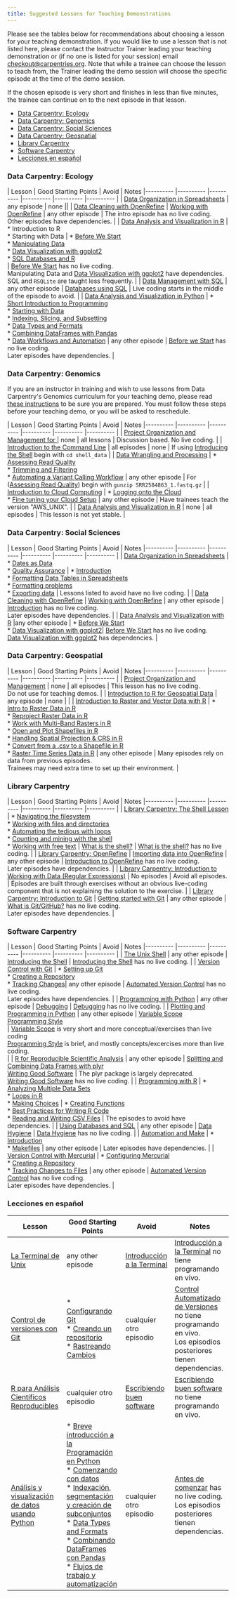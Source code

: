 ```yaml
---
title: Suggested Lessons for Teaching Demonstrations
---
```


Please see the tables below for recommendations about choosing a lesson for your teaching demonstration. If you would like to use a lesson that is not listed here, please contact the Instructor Trainer leading your teaching demonstration or (if no one is listed for your session) email [checkout@carpentries.org](mailto:checkout@carpentries.org).  Note that while a trainee can choose the lesson to teach from, the Trainer leading the demo session will choose the specific episode at the time of the demo session.

If the chosen episode is very short and finishes in less than five minutes, the trainee can continue on to the next episode in that lesson.

- [Data Carpentry: Ecology](#dc-ecology)
- [Data Carpentry: Genomics](#dc-genomics)
- [Data Carpentry: Social Sciences](#dc-socialsci)
- [Data Carpentry: Geospatial](#dc-geospatial)
- [Library Carpentry](#lc)
- [Software Carpentry](#swc)
- [Lecciones en español](#espanol)

### <a id="dc-ecology"></a> Data Carpentry: Ecology

| Lesson  | Good Starting Points | Avoid | Notes
|---------- |---------- |---------- |---------- |---------- |---------- |
| [Data Organization in Spreadsheets](https://datacarpentry.org/spreadsheet-ecology-lesson/) |  any episode | none ||
| [Data Cleaning with OpenRefine](https://datacarpentry.org/OpenRefine-ecology-lesson/) |  [Working with OpenRefine](https://datacarpentry.org/OpenRefine-ecology-lesson/01-working-with-openrefine) | any other episode | The intro episode has no live coding. <br/> Other episodes have dependencies. |
| [Data Analysis and Visualization in R](https://datacarpentry.org/R-ecology-lesson/) |  \* Introduction to R<br/>\* Starting with Data | \* [Before We Start](http://www.datacarpentry.org/R-ecology-lesson/00-before-we-start.html)<br/> \* [Manipulating Data](https://datacarpentry.org/R-ecology-lesson/03-dplyr.html)<br/> \* [Data Visualization with ggplot2](https://datacarpentry.org/R-ecology-lesson/04-visualization-ggplot2.html)<br/> \* [SQL Databases and R](https://datacarpentry.org/R-ecology-lesson/05-r-and-databases.html)<br/>| [Before We Start](http://www.datacarpentry.org/R-ecology-lesson/00-before-we-start.html) has no live coding. <br/> Manipulating Data and [Data Visualization with ggplot2](https://datacarpentry.org/R-ecology-lesson/04-visualization-ggplot2.html) have dependencies. <br/> SQL and `RSQLite` are taught less frequently. |
| [Data Management with SQL](http://www.datacarpentry.org/sql-ecology-lesson/) | any other episode | [Databases using SQL](http://www.datacarpentry.org/sql-ecology-lesson/00-sql-introduction/) | Live coding starts in the middle of the episode to avoid. |
| [Data Analysis and Visualization in Python](http://www.datacarpentry.org/python-ecology-lesson/) |  \* [Short Introduction to Programming](https://datacarpentry.org/python-ecology-lesson/01-short-introduction-to-Python/)<br/> \* [Starting with Data](https://datacarpentry.org/python-ecology-lesson/02-starting-with-data/)<br/> \* [Indexing, Slicing, and Subsetting](https://datacarpentry.org/python-ecology-lesson/03-index-slice-subset/)<br/> \* [Data Types and Formats](https://datacarpentry.org/python-ecology-lesson/04-data-types-and-format/)<br/> \* [Combining DataFrames with Pandas](https://datacarpentry.org/python-ecology-lesson/05-merging-data/)<br/> \* [Data Workflows and Automation](https://datacarpentry.org/python-ecology-lesson/06-loops-and-functions/) | any other episode | [Before we Start](https://datacarpentry.org/python-ecology-lesson/00-before-we-start/) has no live coding. <br/> Later episodes have dependencies. |

### <a id="dc-genomics"></a>Data Carpentry: Genomics

If you are an instructor in training and wish to use lessons from Data Carpentry's Genomics curriculum for your teaching demo, please read [these instructions](https://datacarpentry.org/genomics-workshop/teaching_demos/index.html) to be sure you are prepared. You must follow these steps before your teaching demo, or you will be asked to reschedule.

| Lesson  | Good Starting Points | Avoid | Notes
|---------- |---------- |---------- |---------- |---------- |---------- |
| [Project Organization and Management for ](https://datacarpentry.org/organization-genomics/) | none | all lessons | Discussion based. No live coding. |
| [Introduction to the Command Line](https://datacarpentry.org/shell-genomics/) |  all episodes | none | If using [Introducing the Shell](https://datacarpentry.org/shell-genomics/01-introduction/) begin with `cd shell_data` |
| [Data Wrangling and Processing](https://datacarpentry.org/wrangling-genomics/) |  \* [Assessing Read Quality](https://datacarpentry.org/wrangling-genomics/02-quality-control/index.html) <br/> \* [Trimming and Filtering](https://datacarpentry.org/wrangling-genomics/03-trimming/index.html) <br/> \* [Automating a Variant Calling Workflow](https://datacarpentry.org/wrangling-genomics/05-automation/index.html)  | any other episode |  For ([Assessing Read Quality](https://datacarpentry.org/wrangling-genomics/02-quality-control/index.html)) begin with `gunzip SRR2584863_1.fastq.gz`  |
| [Introduction to Cloud Computing](https://datacarpentry.org/cloud-genomics/) |  \* [Logging onto  the Cloud](https://datacarpentry.org/cloud-genomics/02-logging-onto-cloud/index.html)  <br/> \* [Fine tuning your Cloud Setup](https://datacarpentry.org/cloud-genomics/03-verifying-instance/index.html) | any other episode | Have trainees teach the version "AWS\_UNIX".  |
| [Data Analysis and Visualization in R](https://datacarpentry.org/genomics-r-intro/) | none  | all episodes | This lesson is not yet stable. |

### <a id="dc-socialsci"></a>Data Carpentry: Social Sciences

| Lesson  | Good Starting Points | Avoid | Notes
|---------- |---------- |---------- |---------- |---------- |---------- |
| [Data Organization in Spreadsheets](https://datacarpentry.org/spreadsheets-socialsci/) | \* [Dates as Data](https://datacarpentry.org/spreadsheets-socialsci/03-dates-as-data/index.html)<br/> \* [Quality Assurance](https://datacarpentry.org/spreadsheets-socialsci/04-quality-assurance/index.html) | \* [Introduction](https://datacarpentry.org/spreadsheets-socialsci/00-intro/index.html)<br/> \* [Formatting Data Tables in Spreadsheets](https://datacarpentry.org/spreadsheets-socialsci/01-format-data/index.html)<br/> \* [Formatting problems](https://datacarpentry.org/spreadsheets-socialsci/02-common-mistakes/index.html)<br/> \* [Exporting data](https://datacarpentry.org/spreadsheets-socialsci/05-exporting-data/index.html) | Lessons listed to avoid have no live coding. |
| [Data Cleaning with OpenRefine](http://www.datacarpentry.org/openrefine-socialsci/) |  [Working with OpenRefine](http://www.datacarpentry.org/openrefine-socialsci/02-working-with-openrefine/) | any other episode | [Introduction](https://datacarpentry.org/openrefine-socialsci/01-introduction/) has no live coding. <br/> Later episodes have dependencies. |
| [Data Analysis and Visualization with R](http://www.datacarpentry.org/r-socialsci/) |any other episode | \* [Before We Start](http://www.datacarpentry.org/r-socialsci/00-intro/)<br/> \* [Data Visualization with ggplot2](https://datacarpentry.org/r-socialsci/04-ggplot2/)|  [Before We Start](http://www.datacarpentry.org/r-socialsci/00-intro/) has no live coding. <br/> [Data Visualization with ggplot2](https://datacarpentry.org/r-socialsci/04-ggplot2/) has dependencies. |

### <a id="dc-geospatial"></a>Data Carpentry: Geospatial

| Lesson  | Good Starting Points | Avoid | Notes
|---------- |---------- |---------- |---------- |---------- |---------- |
| [Project Organization and Management](https://datacarpentry.org/organization-geospatial/) | none | all episodes |  This lesson has no live coding. <br/> Do not use for teaching demos. |
| [Introduction to R for Geospatial Data](https://datacarpentry.org/r-intro-geospatial/) |  any episode | none | |
| [Introduction to Raster and Vector Data with R](https://datacarpentry.org/r-raster-vector-geospatial/) | \* [Intro to Raster Data in R](https://datacarpentry.org/r-raster-vector-geospatial/01-raster-structure/)<br/> \* [Reproject Raster Data in R](https://datacarpentry.org/r-raster-vector-geospatial/03-raster-reproject-in-r/)<br/> \* [Work with Multi-Band Rasters in R](https://datacarpentry.org/r-raster-vector-geospatial/05-raster-multi-band-in-r/)<br/> \* [Open and Plot Shapefiles in R](https://datacarpentry.org/r-raster-vector-geospatial/06-vector-open-shapefile-in-r/)<br/> \* [Handling Spatial Projection \& CRS in R](https://datacarpentry.org/r-raster-vector-geospatial/09-vector-when-data-dont-line-up-crs/)<br/> \* [Convert from a .csv to a Shapefile in R](https://datacarpentry.org/r-raster-vector-geospatial/10-vector-csv-to-shapefile-in-r/)<br/> \* [Raster Time Series Data in R](https://datacarpentry.org/r-raster-vector-geospatial/12-time-series-raster/) | any other episode | Many episodes rely on data from previous episodes. <br/> Trainees may need extra time to set up their environment. |

### <a id="lc"></a>Library Carpentry

| Lesson  | Good Starting Points | Avoid | Notes
|---------- |---------- |---------- |---------- |---------- |---------- |
| [Library Carpentry: The Shell Lesson](https://librarycarpentry.github.io/lc-shell/) | \* [ Navigating the filesystem](https://librarycarpentry.github.io/lc-shell/02-navigating-the-filesystem/index.html)<br/> \* [Working with files and directories](https://librarycarpentry.github.io/lc-shell/03-working-with-files-and-folders/index.html)<br/> \* [Automating the tedious with loops](https://librarycarpentry.github.io/lc-shell/04-loops/index.html)<br/> \* [Counting and mining with the shell](https://librarycarpentry.github.io/lc-shell/05-counting-mining/index.html)<br/> \* [Working with free text](https://librarycarpentry.github.io/lc-shell/06-free-text/index.html) | [What is the shell?](https://librarycarpentry.github.io/lc-shell/01-intro-shell/)  |  [What is the shell?](https://librarycarpentry.github.io/lc-shell/01-intro-shell/) has no live coding. |
| [Library Carpentry: OpenRefine](https://librarycarpentry.org/lc-open-refine/) | [Importing data into OpenRefine](https://librarycarpentry.org/lc-open-refine/02-importing-data/index.html) | any other episode | [Introduction to OpenRefine](https://librarycarpentry.org/lc-open-refine/01-introduction/index.html) has no live coding. <br/> Later episodes have dependencies. |
| [Library Carpentry: Introduction to Working with Data (Regular Expressions)](https://librarycarpentry.org/lc-data-intro/) | No episodes | Avoid all episodes. | Episodes are built through exercises without an obvious live-coding component that is not explaining the solution to the exercise. |
| [Library Carpentry: Introduction to Git](https://librarycarpentry.org/lc-git/) | [Getting started with Git](https://librarycarpentry.org/lc-git/02-getting-started/index.html) | any other episode | [What is Git/GitHub?](https://librarycarpentry.org/lc-git/01-what-is-git/index.html) has no live coding. <br/> Later episodes have dependencies. |

### <a id="swc"></a>Software Carpentry

| Lesson  | Good Starting Points | Avoid | Notes
|---------- |---------- |---------- |---------- |---------- |---------- |
|  [The Unix Shell](http://swcarpentry.github.io/shell-novice/) | any other episode | [Introducing the Shell](https://swcarpentry.github.io/shell-novice/01-intro) |  [Introducing the Shell](https://swcarpentry.github.io/shell-novice/01-intro) has no live coding. |
|  [Version Control with Git](http://swcarpentry.github.io/git-novice/) |  \* [Setting up Git](http://swcarpentry.github.io/git-novice/02-setup)<br/> \* [Creating a Repository](http://swcarpentry.github.io/git-novice/03-create)<br/> \* [Tracking Changes](http://swcarpentry.github.io/git-novice/04-changes)| any other episode | [Automated Version Control](http://swcarpentry.github.io/git-novice/01-basics) has no live coding. <br/> Later episodes have dependencies. |
| [Programming with Python](http://swcarpentry.github.io/python-novice-inflammation/) | any other episode | [Debugging](https://swcarpentry.github.io/python-novice-inflammation/09-debugging/) |  [Debugging](https://swcarpentry.github.io/python-novice-inflammation/09-debugging/) has no live coding. |
| [Plotting and Programming in Python](http://swcarpentry.github.io/python-novice-gapminder) | any other episode | [Variable Scope](http://swcarpentry.github.io/python-novice-gapminder/15-scope/index.html) <br/> [Programming Style](http://swcarpentry.github.io/python-novice-gapminder/18-style/index.html)  <br/>  | [Variable Scope](http://swcarpentry.github.io/python-novice-gapminder/15-scope/index.html) is very short and more conceptual/exercises than live coding <br/> [Programming Style](http://swcarpentry.github.io/python-novice-gapminder/18-style/index.html) is brief, and mostly concepts/excercises more than live coding. <br/>   |
| [R for Reproducible Scientific Analysis](http://swcarpentry.github.io/r-novice-gapminder/) | any other episode | [Splitting and Combining Data Frames with plyr](http://swcarpentry.github.io/r-novice-gapminder/12-plyr/index.html) <br> [Writing Good Software](https://swcarpentry.github.io/r-novice-gapminder/16-wrap-up/)  | The plyr package is largely deprecated. <br> [Writing Good Software](https://swcarpentry.github.io/r-novice-gapminder/16-wrap-up/) has no live coding. |
| [Programming with R](http://swcarpentry.github.io/r-novice-inflammation/) | \* [Analyzing Multiple Data Sets](http://swcarpentry.github.io/r-novice-inflammation/03-loops-R/index.html) <br/> \*  [Loops in R](http://swcarpentry.github.io/r-novice-inflammation/15-supp-loops-in-depth/index.html) <br/> \* [Making Choices](http://swcarpentry.github.io/r-novice-inflammation/04-cond/index.html)  | \* [Creating Functions](http://swcarpentry.github.io/r-novice-inflammation/02-func-R/index.html) <br/> \*  [Best Practices for Writing R Code](http://swcarpentry.github.io/r-novice-inflammation/06-best-practices-R/index.html) <br/> \*  [Reading and Writing CSV Files](http://swcarpentry.github.io/r-novice-inflammation/11-supp-read-write-csv/index.html) |  The episodes to avoid have dependencies. |
| [Using Databases and SQL](http://swcarpentry.github.io/sql-novice-survey/) | any other episode | [Data Hygiene](https://swcarpentry.github.io/sql-novice-survey/08-hygiene/) |  [Data Hygiene](https://swcarpentry.github.io/sql-novice-survey/08-hygiene/) has no live coding. |
| [Automation and Make](http://swcarpentry.github.io/make-novice/) |  \* [Introduction](http://swcarpentry.github.io/make-novice/01-intro)<br/> \*  [Makefiles](http://swcarpentry.github.io/make-novice/02-makefiles) | any other episode | Later episodes have dependencies. |
| [Version Control with Mercurial](http://swcarpentry.github.io/hg-novice/) |  \* [Configuring Mercurial](http://swcarpentry.github.io/hg-novice/02-configuration/)<br/> \* [Creating a Repository](http://swcarpentry.github.io/hg-novice/03-create-repo/)<br/> \* [Tracking Changes to Files](http://swcarpentry.github.io/hg-novice/04-tracking/) | any other episode | [Automated Version Control](http://swcarpentry.github.io/hg-novice/01-basics/) has no live coding. <br/> Later episodes have dependencies. |

### <a id="espanol"></a>Lecciones en español

| Lesson | Good Starting Points    | Avoid                   | Notes                                           | 
| ------ | ----------------------- | ----------------------- | ----------------------------------------------- |
| [La Terminal de Unix](http://swcarpentry.github.io/shell-novice-es/)       | any other episode       | [Introducción a la Terminal](https://swcarpentry.github.io/shell-novice-es/01-intro)                        | [Introducción a la Terminal](https://swcarpentry.github.io/shell-novice-es/01-intro) no tiene programando en vivo.                  | 
| [Control de versiones con Git](http://swcarpentry.github.io/git-novice-es/)       | \* [Configurando Git](http://swcarpentry.github.io/git-novice-es/02-setup)<br/> \* [Creando un repositorio](http://swcarpentry.github.io/git-novice-es/03-create)<br/> \* [Rastreando Cambios](http://swcarpentry.github.io/git-novice-es/04-changes)                      | cualquier otro episodio | [Control Automatizado de Versiones](http://swcarpentry.github.io/git-novice-es/01-basics) no tiene programando en vivo. <br/> Los episodios posteriores tienen dependencias.                 | 
| [R para Análisis Científicos Reproducibles](http://swcarpentry.github.io/r-novice-gapminder-es/)       | cualquier otro episodio | [Escribiendo buen software](https://swcarpentry.github.io/r-novice-gapminder-es/16-wrap-up/)                        | [Escribiendo buen software](https://swcarpentry.github.io/r-novice-gapminder-es/16-wrap-up/) no tiene programando en vivo.                  | 
| [Análisis y visualización de datos usando Python](http://www.datacarpentry.org/python-ecology-lesson-es/)       | \* [Breve introducción a la Programación en Python](https://datacarpentry.org/python-ecology-lesson-es/01-short-introduction-to-Python/)<br/> \* [Comenzando con datos](https://datacarpentry.org/python-ecology-lesson-es/02-starting-with-data/)<br/> \* [Indexación, segmentación y creación de subconjuntos](https://datacarpentry.org/python-ecology-lesson-es/03-index-slice-subset/)<br/> \* [Data Types and Formats](https://datacarpentry.org/python-ecology-lesson-es/04-data-types-and-format/)<br/> \* [Combinando DataFrames con Pandas](https://datacarpentry.org/python-ecology-lesson-es/05-merging-data/)<br/> \* [Flujos de trabajo y automatización](https://datacarpentry.org/python-ecology-lesson-es/06-loops-and-functions/)                      | cualquier otro episodio | [Antes de comenzar](https://datacarpentry.org/python-ecology-lesson-es/00-before-we-start/) has no live coding. <br/> Los episodios posteriores tienen dependencias.                           | 


